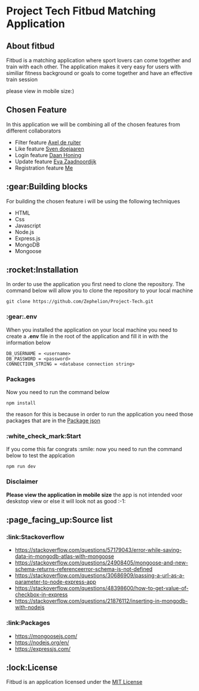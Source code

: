 <h1>Project Tech Fitbud Matching Application</h1>
<h2>About fitbud</h2>
<p>Fitbud is a matching application where sport lovers can come together and train with each other. The application makes it very easy for users with similiar fitness background or goals to come together and have an effective train session</p>
<p>please view in mobile size:)</p>
<h2>Chosen Feature</h2>
<p>In this application we will be combining all of the chosen features from different collaborators</p>
<ul>
    <li>Filter feature <a href="https://github.com/Laserjonge" target="_blank">Axel de ruiter</a></li>
    <li>Like feature <a href="https://github.com/svendoejaaren" target="_blank">Sven doejaaren</a></li>
    <li>Login feature <a href="https://github.com/DaanDH12" target="_blank">Daan Honing</a></li>
    <li>Update feature <a href="https://github.com/EvaZ7" target="_blank">Eva Zaadnoordijk</a></li>
    <li>Registration feature <a href="https://github.com/Zephelion" target="_blank">Me</a> </li>
</ul>
<h2>:gear:Building blocks</h2>
<p>For building the chosen feature i will be using the following techniques</p>
<ul>
    <li>HTML</li>
    <li>Css</li>
    <li>Javascript</li>
    <li>Node.js</li>
    <li>Express.js</li>
    <li>MongoDB</li>
    <li>Mongoose</li>
</ul>
<h2>:rocket:Installation</h2>
<p>In order to use the application you first need to clone the repository. The command below will allow you to clone the repository to your local machine<p>

```
git clone https://github.com/Zephelion/Project-Tech.git
```

<h3>:gear:.env</h3>
<p>When you installed the application on your local machine you need to create a <strong>.env</strong> file in the root of the application and fill it in with the information below</p>

```
DB_USERNAME = <username>
DB_PASSWORD = <password>
CONNECTION_STRING = <database connection string>

```
<h3>Packages</h3>
<p>Now you need to run the command below</p>

```
npm install
```

<p>
    the reason for this is because in order to run the application you need those packages that are in the <a href="https://github.com/Zephelion/Project-Tech/blob/master/package.json" target="_blank">Package json</a>
</p>

<h3>:white_check_mark:Start</h3>
<p>If you come this far congrats :smile: now you need to run the command below to test the applcation</p>

```
npm run dev
```
<h3>Disclaimer</h3>
<p>
    <strong>Please view the application in mobile size</strong> the app is not intended voor deskstop view or else it will look not as good :-1:
</p>

<h2>:page_facing_up:Source list</h2>
<h3>:link:Stackoverflow</h3>
<ul>
    <li>
        <a href="https://stackoverflow.com/questions/57179043/error-while-saving-data-in-mongodb-atlas-with-mongoose" target="_blank">https://stackoverflow.com/questions/57179043/error-while-saving-data-in-mongodb-atlas-with-mongoose</a>
    </li>
    <li>
        <a href="https://stackoverflow.com/questions/24908405/mongoose-and-new-schema-returns-referenceerror-schema-is-not-defined" target="_blank">https://stackoverflow.com/questions/24908405/mongoose-and-new-schema-returns-referenceerror-schema-is-not-defined</a>
    </li>
    <li>
        <a href="https://stackoverflow.com/questions/30686909/passing-a-url-as-a-parameter-to-node-express-app" target="_blank">https://stackoverflow.com/questions/30686909/passing-a-url-as-a-parameter-to-node-express-app</a>
    </li>
    <li>
        <a href="https://stackoverflow.com/questions/48398600/how-to-get-value-of-checkbox-in-express" target="_blank">https://stackoverflow.com/questions/48398600/how-to-get-value-of-checkbox-in-express</a>
    </li>
    <li>
        <a href="https://stackoverflow.com/questions/21876112/inserting-in-mongodb-with-nodejs" target="_blank">https://stackoverflow.com/questions/21876112/inserting-in-mongodb-with-nodejs</a>
    </li>
</ul>
<h3>:link:Packages</h3>
<ul>
    <li>
        <a href="https://mongoosejs.com/" target="_blank">https://mongoosejs.com/</a>
    </li>
    <li>
        <a href="https://nodejs.org/en/" target="_blank">https://nodejs.org/en/</a>
    </li>
    <li>
        <a href="https://expressjs.com/" target="_blank">https://expressjs.com/</a>
    </li>
</ul>
<h2>:lock:License</h2>
<p>
    Fitbud is an application licensed under the <a href="https://opensource.org/licenses/MIT" target="_blank">MIT License</a>
</p>